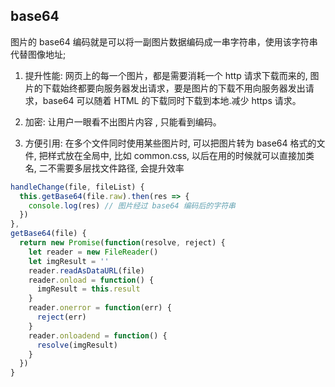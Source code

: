 ## base64

图片的 base64 编码就是可以将一副图片数据编码成一串字符串，使用该字符串代替图像地址;

1. 提升性能: 网页上的每一个图片，都是需要消耗一个 http 请求下载而来的, 图片的下载始终都要向服务器发出请求，要是图片的下载不用向服务器发出请求，base64 可以随着 HTML 的下载同时下载到本地.减少 https 请求。

2. 加密: 让用户一眼看不出图片内容 , 只能看到编码。

3. 方便引用: 在多个文件同时使用某些图片时, 可以把图片转为 base64 格式的文件, 把样式放在全局中, 比如 common.css, 以后在用的时候就可以直接加类名, 二不需要多层找文件路径, 会提升效率

```js
handleChange(file, fileList) {
  this.getBase64(file.raw).then(res => {
    console.log(res) // 图片经过 base64 编码后的字符串
  })
},
getBase64(file) {
  return new Promise(function(resolve, reject) {
    let reader = new FileReader()
    let imgResult = ''
    reader.readAsDataURL(file)
    reader.onload = function() {
      imgResult = this.result
    }
    reader.onerror = function(err) {
      reject(err)
    }
    reader.onloadend = function() {
      resolve(imgResult)
    }
  })
}
```
